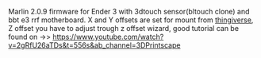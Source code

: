 Marlin 2.0.9 firmware for Ender 3 with 3dtouch sensor(bltouch clone) and bbt e3 rrf motherboard. X and Y offsets 
are set for mount from [thingiverse](https://www.thingiverse.com/thing:3003725), Z offset you have to adjust trough 
z offset wizard, good tutorial can be found on ->> https://www.youtube.com/watch?v=2gRfU26aTDs&t=556s&ab_channel=3DPrintscape
